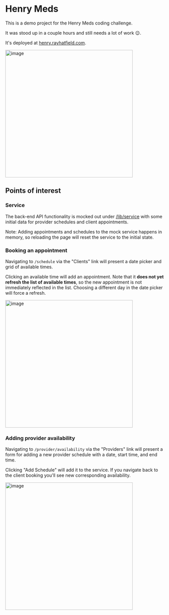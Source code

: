 # Henry Meds

This is a demo project for the Henry Meds coding challenge.

It was stood up in a couple hours and still needs a lot of work 😉.

It's deployed at [henry.rayhatfield.com](https://henry.rayhatfield.dev).

<img width="400" alt="image" src="https://github.com/rayhatfield/henry-nextjs/assets/1164081/1d6fdb91-5c3a-4397-9878-9ac9c4380801">

## Points of interest

### Service
The back-end API functionality is mocked out under [/lib/service](./lib/service) with some initial data for provider schedules and client appointments.

Note: Adding appointments and schedules to the mock service happens in memory, so reloading the page will reset the service to the initial state.

### Booking an appointment

Navigating to `/schedule` via the "Clients" link will present a date picker and grid of available times.

Clicking an available time will add an appointment. Note that it **does not yet refresh the list of available times**, so the new appointment is not immediately reflected in the list. Choosing a different day in the date picker will force a refresh.

<img width="400" alt="image" src="https://github.com/rayhatfield/henry-nextjs/assets/1164081/b90d99ee-7c11-4d77-82e8-bc09ce1fac43">

### Adding provider availability

Navigating to `/provider/availability` via the "Providers" link will present a form for adding a new provider schedule with a date, start time, and end time.

Clicking "Add Schedule" will add it to the service. If you navigate back to the client booking you'll see new corresponding availability.

<img width="400" alt="image" src="https://github.com/rayhatfield/henry-nextjs/assets/1164081/4aa9f1ed-13cd-4231-9ffc-f773d6a42823">
